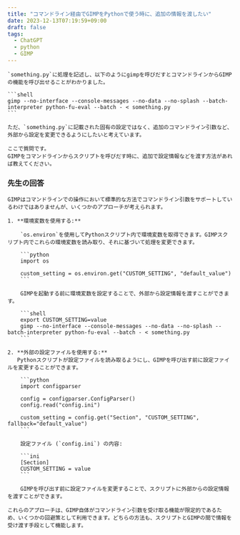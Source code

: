 ```yaml
---
title: "コマンドライン経由でGIMPをPythonで使う時に、追加の情報を渡したい"
date: 2023-12-13T07:19:59+09:00
draft: false
tags:
  - ChatGPT
  - python
  - GIMP
---
```


````chatQ
`something.py`に処理を記述し、以下のようにgimpを呼びだすとコマンドラインからGIMPの機能を呼び出せることがわかりました。

```shell
gimp --no-interface --console-messages --no-data --no-splash --batch-interpreter python-fu-eval --batch - < something.py
```

ただ、`something.py`に記載された固有の設定ではなく、追加のコマンドライン引数など、外部から設定を変更できるようにしたいと考えています。

ここで質問です。
GIMPをコマンドラインからスクリプトを呼びだす時に、追加で設定情報などを渡す方法があれば教えてください。
````

<!--more-->

### 先生の回答

````chatA
GIMPはコマンドラインでの操作において標準的な方法でコマンドライン引数をサポートしているわけではありませんが、いくつかのアプローチが考えられます。

1. **環境変数を使用する:**

    `os.environ`を使用してPythonスクリプト内で環境変数を取得できます。GIMPスクリプト内でこれらの環境変数を読み取り、それに基づいて処理を変更できます。

    ```python
    import os

    custom_setting = os.environ.get("CUSTOM_SETTING", "default_value")
    ```

    GIMPを起動する前に環境変数を設定することで、外部から設定情報を渡すことができます。

    ```shell
    export CUSTOM_SETTING=value
    gimp --no-interface --console-messages --no-data --no-splash --batch-interpreter python-fu-eval --batch - < something.py
    ```

2. **外部の設定ファイルを使用する:**
   Pythonスクリプトが設定ファイルを読み取るようにし、GIMPを呼び出す前に設定ファイルを変更することができます。

    ```python
    import configparser

    config = configparser.ConfigParser()
    config.read("config.ini")

    custom_setting = config.get("Section", "CUSTOM_SETTING", fallback="default_value")
    ```

    設定ファイル (`config.ini`) の内容:

    ```ini
    [Section]
    CUSTOM_SETTING = value
    ```

    GIMPを呼び出す前に設定ファイルを変更することで、スクリプトに外部からの設定情報を渡すことができます。

これらのアプローチは、GIMP自体がコマンドライン引数を受け取る機能が限定的であるため、いくつかの回避策として利用できます。どちらの方法も、スクリプトとGIMPの間で情報を受け渡す手段として機能します。
````
